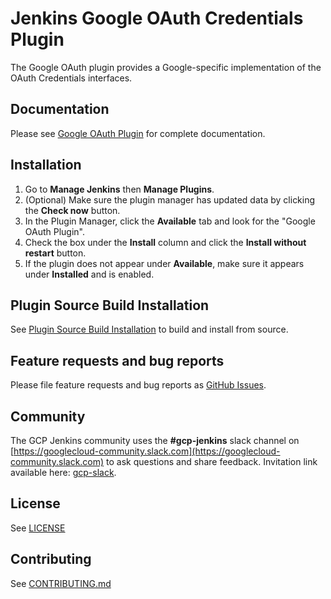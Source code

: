 <!--
Copyright 2013 Google LLC

Licensed under the Apache License, Version 2.0 (the "License");
you may not use this file except in compliance with the License.
You may obtain a copy of the License at

     https://www.apache.org/licenses/LICENSE-2.0

Unless required by applicable law or agreed to in writing, software
distributed under the License is distributed on an "AS IS" BASIS,
WITHOUT WARRANTIES OR CONDITIONS OF ANY KIND, either express or implied.
See the License for the specific language governing permissions and
limitations under the License.
-->
Jenkins Google OAuth Credentials Plugin
=====================
The Google OAuth plugin provides a Google-specific implementation of the OAuth Credentials interfaces.

## Documentation
Please see [Google OAuth Plugin](docs/home.md) for complete documentation.

## Installation
1. Go to **Manage Jenkins** then **Manage Plugins**.
1. (Optional) Make sure the plugin manager has updated data by clicking the **Check now** button.
1. In the Plugin Manager, click the **Available** tab and look for the "Google OAuth Plugin".
1. Check the box under the **Install** column and click the **Install without restart** button.
1. If the plugin does not appear under **Available**, make sure it appears under **Installed** and is enabled.
 
## Plugin Source Build Installation
See [Plugin Source Build Installation](docs/source_build_installation.md) to build and install from source.

## Feature requests and bug reports
Please file feature requests and bug reports as [GitHub Issues](https://github.com/jenkinsci/google-oauth-plugin/issues).

## Community

The GCP Jenkins community uses the **#gcp-jenkins** slack channel on
[https://googlecloud-community.slack.com](https://googlecloud-community.slack.com)
to ask questions and share feedback. Invitation link available
here: [gcp-slack](https://cloud.google.com/community#home-support).

## License
See [LICENSE](LICENSE)

## Contributing
See [CONTRIBUTING.md](CONTRIBUTING.md)
